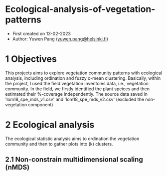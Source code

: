 # Ecological-analysis-of-vegetation-patterns
- First created on 13-02-2023
- Author: Yuwen Pang (yuwen.pang@helsinki.fi)

# 1 Objectives
This projects aims to explore vegetation community patterns with ecological analysis, including ordination and fuzzy c-mean clustering.
Basically, within the project, I used the field vegetation inventoies data, i.e., vegetation community. In the field, we firstly identified the plant speices and then estimated their %-coverage independently. The source data saved in 'lom18_spe_mds_v1.csv' and 'lom18_spe_mds_v2.csv' (excluded the non-vegetation component)

# 2 Ecological analysis
The ecological statistic analysis aims to ordination the vegetation community and then to gather plots into (k) clusters.
## 2.1 Non-constrain multidimensional scaling (nMDS)
